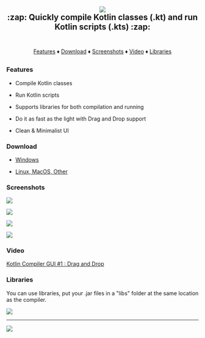 <h2 align="center">
    <img src="https://i.imgur.com/tkr4fcd.png"/>
    <br>
    :zap: Quickly compile Kotlin classes (.kt) and run Kotlin scripts (.kts) :zap:
    <br>
    <br>
</h2>

<p align="center">
  <a href="#features">Features</a> ♦
  <a href="#download">Download</a> ♦
  <a href="#screenshots">Screenshots</a> ♦
  <a href="#video">Video</a> ♦
  <a href="#libraries">Libraries</a>
</p>
<h2></h2>

### Features

- Compile Kotlin classes

- Run Kotlin scripts

- Supports libraries for both compilation and running

- Do it as fast as the light with Drag and Drop support

- Clean & Minimalist UI

### Download

- [Windows](https://github.com/RHazDev/Kotlin-Compiler-GUI/raw/master/exe/kotlin-compiler-gui-1.1.exe)

- [Linux, MacOS, Other](https://github.com/RHazDev/Kotlin-Compiler-GUI/raw/master/jar/kotlin-compiler-gui-1.1.jar)

### Screenshots

![](https://i.imgur.com/419IzJ2.png)

![](https://i.imgur.com/JHbWIPl.png)

![](https://i.imgur.com/MuQifOo.png)

![](https://i.imgur.com/8hTCuCU.png)

### Video

[Kotlin Compiler GUI #1 : Drag and Drop](https://youtu.be/xgkmg9xCBew)

### Libraries

You can use libraries, put your .jar files in a "libs" folder at the same location as the compiler.

![](https://i.imgur.com/UItJsnP.png)

----

![](https://i.imgur.com/uIFRrpU.png)